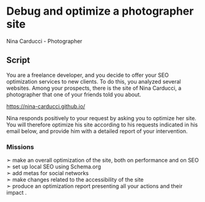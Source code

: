 # Debug and optimize a photographer site
Nina Carducci - Photographer

## Script
You are a freelance developer, and you decide to offer your SEO optimization services to new clients. To do this, you analyzed several websites. Among your prospects, there is the site of Nina Carducci, a photographer that one of your friends told you about.

https://nina-carducci.github.io/

Nina responds positively to your request by asking you to optimize her site. You will therefore optimize his site according to his requests indicated in his email below, and provide him with a detailed report of your intervention.
### Missions
 
  ➣ make an overall optimization of the site, both on performance and on SEO  
  ➣ set up local SEO using Schema.org  
  ➣ add metas for social networks  
  ➣ make changes related to the accessibility of the site  
  ➣ produce an optimization report presenting all your actions and their impact .  

